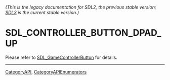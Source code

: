 ###### (This is the legacy documentation for SDL2, the previous stable version; [SDL3](https://wiki.libsdl.org/SDL3/) is the current stable version.)
# SDL_CONTROLLER_BUTTON_DPAD_UP

Please refer to [SDL_GameControllerButton](SDL_GameControllerButton) for details.

----
[CategoryAPI](CategoryAPI), [CategoryAPIEnumerators](CategoryAPIEnumerators)

